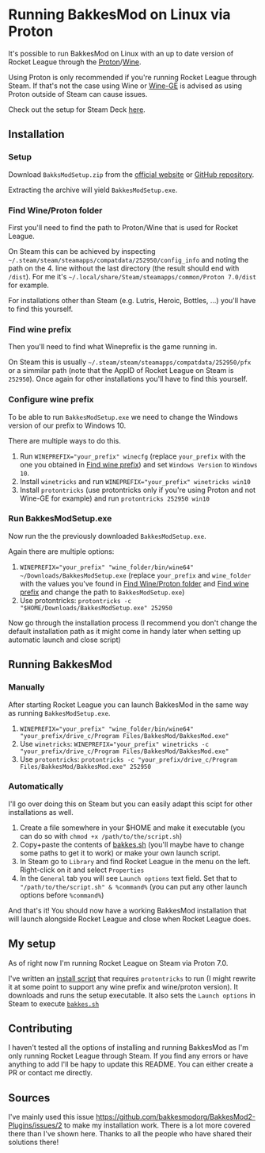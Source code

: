 # Running BakkesMod on Linux via Proton

It's possible to run BakkesMod on Linux with an up to date version of Rocket League through the [Proton](https://github.com/ValveSoftware/Proton/)/[Wine](https://www.winehq.org/).

Using Proton is only recommended if you're running Rocket League through Steam. If that's not the case using Wine or [Wine-GE](https://github.com/GloriousEggroll/wine-ge-custom) is advised as using Proton outside of Steam can cause issues.

Check out the setup for Steam Deck [here](STEAMDECK.md).

## Installation

### Setup
Download `BakksModSetup.zip` from the [official website](https://bakkesmod.com/) or [GitHub repository](https://github.com/bakkesmodorg/BakkesModInjectorCpp/releases).

Extracting the archive will yield `BakkesModSetup.exe`.

### Find Wine/Proton folder

First you'll need to find the path to Proton/Wine that is used for Rocket League. 

On Steam this can be achieved by inspecting `~/.steam/steam/steamapps/compatdata/252950/config_info` and noting the path on the 4. line without the last directory (the result should end with `/dist`). For me it's `~/.local/share/Steam/steamapps/common/Proton 7.0/dist` for example.

For installations other than Steam (e.g. Lutris, Heroic, Bottles, ...) you'll have to find this yourself.

### Find wine prefix

Then you'll need to find what Wineprefix is the game running in.

On Steam this is usually `~/.steam/steam/steamapps/compatdata/252950/pfx` or a simmilar path (note that the AppID of Rocket League on Steam is `252950`). Once again for other installations you'll have to find this yourself.

### Configure wine prefix

To be able to run `BakkesModSetup.exe` we need to change the Windows version of our prefix to Windows 10.

There are multiple ways to do this.
1. Run `WINEPREFIX="your_prefix" winecfg` (replace `your_prefix` with the one you obtained in [Find wine prefix](#find-wine-prefix)) and set `Windows Version` to `Windows 10`. 
2. Install `winetricks` and run `WINEPREFIX="your_prefix" winetricks win10`
3. Install `protontricks` (use protontricks only if you're using Proton and not Wine-GE for example) and run `protontricks 252950 win10`

### Run BakkesModSetup.exe

Now run the the previously downloaded `BakkesModSetup.exe`.

Again there are multiple options:
1. `WINEPREFIX="your_prefix" "wine_folder/bin/wine64" ~/Downloads/BakkesModSetup.exe` (replace `your_prefix` and `wine_folder` with the values you've found in [Find Wine/Proton folder](#find-wineproton-folder) and [Find wine prefix](#find-wine-prefix) and change the path to `BakkesModSetup.exe`)
2. Use protontricks: `protontricks -c "$HOME/Downloads/BakkesModSetup.exe" 252950`

Now go through the installation process (I recommend you don't change the default installation path as it might come in handy later when setting up automatic launch and close script)

## Running BakkesMod

### Manually

After starting Rocket League you can launch BakkesMod in the same way as running `BakkesModSetup.exe`.
1. `WINEPREFIX="your_prefix" "wine_folder/bin/wine64" "your_prefix/drive_c/Program Files/BakkesMod/BakkesMod.exe"`
2. Use `winetricks`: `WINEPREFIX="your_prefix" winetricks -c "your_prefix/drive_c/Program Files/BakkesMod/BakkesMod.exe"`
3. Use `protontricks`: `protontricks -c "your_prefix/drive_c/Program Files/BakkesMod/BakkesMod.exe" 252950`

### Automatically

I'll go over doing this on Steam but you can easily adapt this scipt for other installations as well.

1. Create a file somewhere in your $HOME and make it executable (you can do so with `chmod +x /path/to/the/script.sh`)
2. Copy+paste the contents of [bakkes.sh](./bakkes.sh) (you'll maybe have to change some paths to get it to work) or make your own launch script.
3. In Steam go to `Library` and find Rocket League in the menu on the left. Right-click on it and select `Properties`
4. In the `General` tab you will see `Launch options` text field. Set that to `"/path/to/the/script.sh" & %command%` (you can put any other launch options before `%command%`)

And that's it! You should now have a working BakkesMod installation that will launch alongside Rocket League and close when Rocket League does.

## My setup

As of right now I'm running Rocket League on Steam via Proton 7.0.

I've written an [install script](./install.sh) that requires `protontricks` to run (I might rewrite it at some point to support any wine prefix and wine/proton version). It downloads and runs the setup executable. It also sets the `Launch options` in Steam to execute [`bakkes.sh`](./bakkes.sh)

## Contributing

I haven't tested all the options of installing and running BakkesMod as I'm only running Rocket League through Steam. If you find any errors or have anything to add I'll be hapy to update this README. You can either create a PR or contact me directly.

## Sources

I've mainly used this issue https://github.com/bakkesmodorg/BakkesMod2-Plugins/issues/2 to make my installation work. There is a lot more covered there than I've shown here. Thanks to all the people who have shared their solutions there!